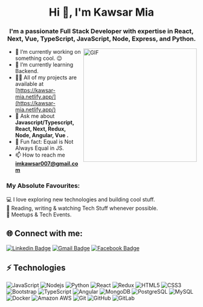<h1 align="center">Hi 👋, I'm Kawsar Mia</h1>
<h3 align="center">I'm a passionate Full Stack Developer with expertise in React, Next, Vue, TypeScript, JavaScript, Node, Express, and Python.</h3>

<img align="right" alt="GIF" src="https://media1.tenor.com/m/QbGeAiysJkYAAAAC/work-and-sleep-work-sleep.gif" width="300px"/>

- 🔭 I’m currently working on something cool. 😉
- 🌱 I’m currently learning Backend.
- 👨‍💻 All of my projects are available at [https://kawsar-mia.netlify.app/](https://kawsar-mia.netlify.app/)
- 💬 Ask me about **Javascript/Typescript, React, Next, Redux, Node, Angular, Vue .**
- 👾 Fun fact: Equal is Not Always Equal in JS.
- 📫 How to reach me **imkawsar007@gmail.com**
  
<h3>My Absolute Favourites:</h3>
 💻 I love exploring new technologies and building cool stuff. <br/>
 📰 Reading, writing & watching Tech Stuff whenever possible. <br/>
 🍕 Meetups & Tech Events.

## 🌐 Connect with me:

[![Linkedin Badge](https://img.shields.io/badge/-kawsar-blue?style=flat-square&logo=Linkedin&logoColor=white&link=https://www.linkedin.com/in/kawsar-mia-661a0b193/)](https://www.linkedin.com/in/kawsar-mia-661a0b193/)
[![Gmail Badge](https://img.shields.io/badge/-imkawsar007@gmail.com-c14438?style=flat-square&logo=Gmail&logoColor=white&link=mailto:imkawsar007@gmail.com)](mailto:imkawsar007@gmail.com)
[![Facebook Badge](https://img.shields.io/badge/-imkawsar007-blue?style=flat-square&logo=Facebook&logoColor=white&link=//www.facebook.com/imkawsar007/)](//www.facebook.com/imkawsar007/)

## ⚡ Technologies

![JavaScript](https://img.shields.io/badge/-JavaScript-black?style=flat-square&logo=javascript)
![Nodejs](https://img.shields.io/badge/-Nodejs-black?style=flat-square&logo=Node.js)
![Python](https://img.shields.io/badge/-Python-black?style=flat-square&logo=Python)
![React](https://img.shields.io/badge/-React-black?style=flat-square&logo=react)
![Redux](https://img.shields.io/badge/-Redux-black?style=flat-square&logo=redux)
![HTML5](https://img.shields.io/badge/-HTML5-E34F26?style=flat-square&logo=html5&logoColor=white)
![CSS3](https://img.shields.io/badge/-CSS3-1572B6?style=flat-square&logo=css3)
![Bootstrap](https://img.shields.io/badge/-Bootstrap-563D7C?style=flat-square&logo=bootstrap)
![TypeScript](https://img.shields.io/badge/-TypeScript-007ACC?style=flat-square&logo=typescript)
![Angular](https://img.shields.io/badge/-Angular-007ACC?style=flat-square&logo=angular)
![MongoDB](https://img.shields.io/badge/-MongoDB-black?style=flat-square&logo=mongodb)
![PostgreSQL](https://img.shields.io/badge/-PostgreSQL-336791?style=flat-square&logo=postgresql)
![MySQL](https://img.shields.io/badge/-MySQL-black?style=flat-square&logo=mysql)
![Docker](https://img.shields.io/badge/-Docker-black?style=flat-square&logo=docker)
![Amazon AWS](https://img.shields.io/badge/Amazon%20AWS-232F3E?style=flat-square&logo=amazon-aws)
![Git](https://img.shields.io/badge/-Git-black?style=flat-square&logo=git)
![GitHub](https://img.shields.io/badge/-GitHub-181717?style=flat-square&logo=github)
![GitLab](https://img.shields.io/badge/-GitLab-FCA121?style=flat-square&logo=gitlab)


